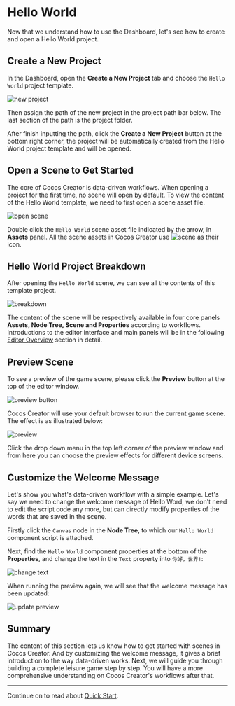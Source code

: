 # Hello World

Now that we understand how to use the Dashboard, let's see how to create and open a Hello World project.

## Create a New Project

In the Dashboard, open the **Create a New Project** tab and choose the `Hello World` project template.

![new project](hello-world/new_project.png)

Then assign the path of the new project in the project path bar below. The last section of the path is the project folder.

After finish inputting the path, click the **Create a New Project** button at the bottom right corner, the project will be automatically created from the Hello World project template and will be opened.

## Open a Scene to Get Started

The core of Cocos Creator is data-driven workflows. When opening a project for the first time, no scene will open by default. To view the content of the Hello World template, we need to first open a scene asset file.

![open scene](hello-world/open_scene.png)

Double click the `Hello World` scene asset file indicated by the arrow, in **Assets** panel. All the scene assets in Cocos Creator use ![scene](../asset-workflow/index/scene.png) as their icon.

## Hello World Project Breakdown

After opening the `Hello World` scene, we can see all the contents of this template project.

![breakdown](hello-world/breakdown.png)

The content of the scene will be respectively available in four core panels **Assets, Node Tree, Scene and Properties** according to workflows. Introductions to the editor interface and main panels will be in the following [Editor Overview](basics/editor-overview.md) section in detail.

## Preview Scene

To see a preview of the game scene, please click the **Preview** button at the top of the editor window.

![preview button](hello-world/preview_button.png)

Cocos Creator will use your default browser to run the current game scene. The effect is as illustrated below:

![preview](hello-world/preview.png)

Click the drop down menu in the top left corner of the preview window and from here you can choose the preview effects for different device screens.

## Customize the Welcome Message

Let's show you what's data-driven workflow with a simple example. Let's say we need to change the welcome message of Hello Word, we don't need to edit the script code any more, but can directly modify properties of the words that are saved in the scene.

Firstly click the `Canvas` node in the **Node Tree**, to which our `Hello World` component script is attached.

Next, find the `Hello World` component properties at the bottom of the **Properties**, and change the text in the `Text` property into `你好，世界!`:

![change text](hello-world/change_text.png)

When running the preview again, we will see that the welcome message has been updated:

![update preview](hello-world/update_preview.png)

## Summary

The content of this section lets us know how to get started with scenes in Cocos Creator. And by customizing the welcome message, it gives a brief introduction to the way data-driven works. Next, we will guide you through building a complete leisure game step by step. You will have a more comprehensive understanding on Cocos Creator's workflows after that.

---

Continue on to read about [Quick Start](quick-start.md).
